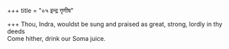 +++
title = "०५ इन्द्र गृणीष"

+++
Thou, Indra, wouldst be sung and praised as great, strong, lordly in thy deeds  
     Come hither, drink our Soma juice.